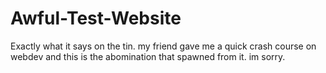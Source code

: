 # Awful-Test-Website
Exactly what it says on the tin. 
my friend gave me a quick crash course on webdev and this is the abomination that spawned from it. 
im sorry.
